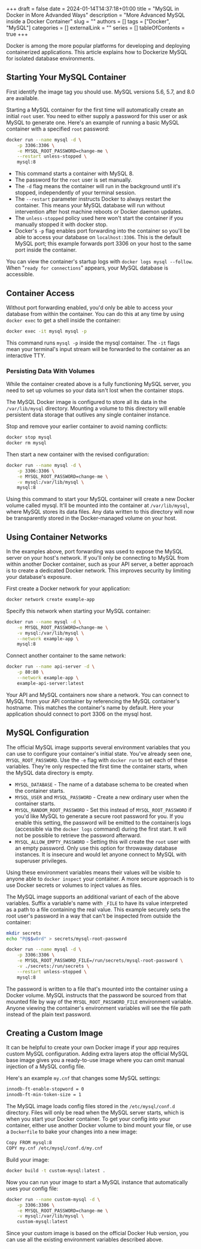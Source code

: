 +++ 
draft = false
date = 2024-01-14T14:37:18+01:00
title = "MySQL in Docker in More Advanded Ways"
description = "More Advanced MySQL inside a Docker Container"
slug = ""
authors = []
tags = ["Docker", "MySQL"]
categories = []
externalLink = ""
series = []
tableOfContents = true
+++

Docker is among the more popular platforms for developing and deploying containerized applications. This article explains how to Dockerize MySQL for isolated database environments. 

## Starting Your MySQL Container

First identify the image tag you should use. MySQL versions 5.6, 5.7, and 8.0 are available.

Starting a MySQL container for the first time will automatically create an initial `root` user. You need to either supply a password for this user or ask MySQL to generate one. Here's an example of running a basic MySQL container with a specified `root` password:
```bash
docker run --name mysql -d \
    -p 3306:3306 \
    -e MYSQL_ROOT_PASSWORD=change-me \
    --restart unless-stopped \
    mysql:8
```

* This command starts a container with MySQL 8. 
* The password for the `root` user is set manually. 
* The `-d` flag means the container will run in the background until it's stopped, independently of your terminal session. 
* The `--restart` parameter instructs Docker to always restart the container. This means your MySQL database will run without intervention after host machine reboots or Docker daemon updates. 
* The `unless-stopped` policy used here won't start the container if you manually stopped it with docker stop.
* Docker's `-p` flag enables port forwarding into the container so you'll be able to access your database on `localhost:3306`. This is the default MySQL port; this example forwards port 3306 on your host to the same port inside the container.

You can view the container's startup logs with `docker logs mysql --follow`. When "`ready for connections`" appears, your MySQL database is accessible.

## Container Access

Without port forwarding enabled, you'd only be able to access your database from within the container. You can do this at any time by using `docker exec` to get a shell inside the container:
```bash
docker exec -it mysql mysql -p
```
This command runs `mysql -p` inside the mysql container. The `-it` flags mean your terminal's input stream will be forwarded to the container as an interactive TTY.

### Persisting Data With Volumes

While the container created above is a fully functioning MySQL server, you need to set up volumes so your data isn't lost when the container stops. 

The MySQL Docker image is configured to store all its data in the `/var/lib/mysql` directory. Mounting a volume to this directory will enable persistent data storage that outlives any single container instance.

Stop and remove your earlier container to avoid naming conflicts:
```bash
docker stop mysql
docker rm mysql
```

Then start a new container with the revised configuration:
```bash
docker run --name mysql -d \
    -p 3306:3306 \
    -e MYSQL_ROOT_PASSWORD=change-me \
    -v mysql:/var/lib/mysql \
    mysql:8
```
Using this command to start your MySQL container will create a new Docker volume called mysql. It'll be mounted into the container at `/var/lib/mysql`, where MySQL stores its data files. Any data written to this directory will now be transparently stored in the Docker-managed volume on your host.

## Using Container Networks

In the examples above, port forwarding was used to expose the MySQL server on your host's network. If you'll only be connecting to MySQL from within another Docker container, such as your API server, a better approach is to create a dedicated Docker network. This improves security by limiting your database's exposure.

First create a Docker network for your application:
```bash
docker network create example-app
```
Specify this network when starting your MySQL container:
```bash
docker run --name mysql -d \
    -e MYSQL_ROOT_PASSWORD=change-me \
    -v mysql:/var/lib/mysql \
    --network example-app \
    mysql:8
```

Connect another container to the same network:
```bash
docker run --name api-server -d \
    -p 80:80 \
    --network example-app \
    example-api-server:latest
```
Your API and MySQL containers now share a network. You can connect to MySQL from your API container by referencing the MySQL container's hostname. This matches the container's name by default. Here your application should connect to port 3306 on the mysql host.

## MySQL Configuration
The official MySQL image supports several environment variables that you can use to configure your container's initial state. You've already seen one, `MYSQL_ROOT_PASSWORD`. Use the `-e` flag with `docker run` to set each of these variables. They're only respected the first time the container starts, when the MySQL data directory is empty.
* `MYSQL_DATABASE` - The name of a database schema to be created when the container starts.
* `MYSQL_USER` and `MYSQL_PASSWORD` - Create a new ordinary user when the container starts.
* `MYSQL_RANDOM_ROOT_PASSWORD` - Set this instead of `MYSQL_ROOT_PASSWORD` if you'd like MySQL to generate a secure root password for you. If you enable this setting, the password will be emitted to the container(s logs (accessible via the `docker logs` command) during the first start. It will not be possible to retrieve the password afterward.
* `MYSQL_ALLOW_EMPTY_PASSWORD` - Setting this will create the `root` user with an empty password. Only use this option for throwaway database instances. It is insecure and would let anyone connect to MySQL with superuser privileges.

Using these environment variables means their values will be visible to anyone able to `docker inspect` your container. A more secure approach is to use Docker secrets or volumes to inject values as files.

The MySQL image supports an additional variant of each of the above variables. Suffix a variable's name with `_FILE` to have its value interpreted as a path to a file containing the real value. This example securely sets the root user's password in a way that can't be inspected from outside the container:
```bash
mkdir secrets
echo "P@$$w0rd" > secrets/mysql-root-password

docker run --name mysql -d \
    -p 3306:3306 \
    -e MYSQL_ROOT_PASSWORD_FILE=/run/secrets/mysql-root-password \
    -v ./secrets:/run/secrets \
    --restart unless-stopped \
    mysql:8
```
The password is written to a file that's mounted into the container using a Docker volume. MySQL instructs that the password be sourced from that mounted file by way of the `MYSQL_ROOT_PASSWORD_FILE` environment variable. Anyone viewing the container's environment variables will see the file path instead of the plain text password.

## Creating a Custom Image

It can be helpful to create your own Docker image if your app requires custom MySQL configuration. Adding extra layers atop the official MySQL base image gives you a ready-to-use image where you can omit manual injection of a MySQL config file.

Here's an example `my.cnf` that changes some MySQL settings:
```bash
innodb-ft-enable-stopword = 0
innodb-ft-min-token-size = 1
```

The MySQL image loads config files stored in the `/etc/mysql/conf.d` directory. Files will only be read when the MySQL server starts, which is when you start your Docker container. To get your config into your container, either use another Docker volume to bind mount your file, or use a `Dockerfile` to bake your changes into a new image:
```bash
Copy FROM mysql:8
COPY my.cnf /etc/mysql/conf.d/my.cnf
```
Build your image:
```bash
docker build -t custom-mysql:latest .
```

Now you can run your image to start a MySQL instance that automatically uses your config file:
```bash
docker run --name custom-mysql -d \
    -p 3306:3306 \
    -e MYSQL_ROOT_PASSWORD=change-me \
    -v mysql:/var/lib/mysql \
    custom-mysql:latest
```
Since your custom image is based on the official Docker Hub version, you can use all the existing environment variables described above.

